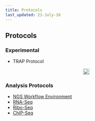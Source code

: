 ```yaml
---
title: Protocols
last_updated: 21-July-16
---
```


## Protocols

### Experimental

+ TRAP Protocol
<p align="center">
<img title="TRAP" src="../plantsecretome/”TRAP”.pdf" width="20"/>
</p>


### Analysis Protocols

+ [NGS Workflow Environment](http://girke.bioinformatics.ucr.edu/GEN242/pages/mydoc/systemPipeR.html)
+ [RNA-Seq](http://girke.bioinformatics.ucr.edu/GEN242/pages/mydoc/systemPipeRNAseq.html)
+ [Ribo-Seq](https://htmlpreview.github.io/?https://raw.githubusercontent.com/tgirke/systemPipeRdata/master/inst/extdata/workflows/riboseq/systemPipeRIBOseq.html)
+ [ChIP-Seq](http://girke.bioinformatics.ucr.edu/GEN242/pages/mydoc/systemPipeChIPseq.html)


